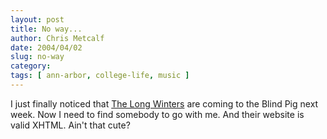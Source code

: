 ```yaml
---
layout: post
title: No way...
author: Chris Metcalf
date: 2004/04/02
slug: no-way
category: 
tags: [ ann-arbor, college-life, music ]
---
```


I just finally noticed that <a href="http://www.thelongwinters.com/index.php">The Long Winters</a> are coming to the Blind Pig next week. Now I need to find somebody to go with me.
And their website is valid XHTML. Ain't that cute?
